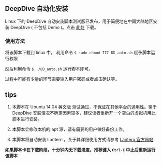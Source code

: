 ## DeepDive 自动化安装

Linux 下的 DeepDive 自动安装脚本测试版已发布，用于简便地在中国大陆地区安装 DeepDive ( 不包括 Demo )。点击 [此处](http://wakafa-1252719529.costj.myqcloud.com/DD_auto.sh) 下载。

### **使用方法**

将该脚本下载到 linux 中， 利用命令 `$ sudo chmod 777 DD_auto.sh` 赋予脚本运行权限

然后利用命令 `$ ./DD_auto.sh` 运行脚本即可。

过程中可能有少量的环节需要输入用户密码或者点击确认等。

## tips

1. 本脚本在 Ubuntu 14.04 英文版 测试通过，不保证在其他平台的通用性。鉴于 DeepDive 安装情况不确定因素较多，建议读者重新开一个空白的虚拟机用此脚本进行安装。

2. 本脚本会修改本机的 apt 源，请有需要的用户做好备份工作。

3. 本脚本将自动安装 Lantern ，关于其详细使用方式请参考 [Lantern 官方网站](https://github.com/getlantern/forum)

**如果脚本卡在下载阶段，十分钟内无下载进度，推荐键入 `Ctrl-C` 中止后重新运行该脚本**
